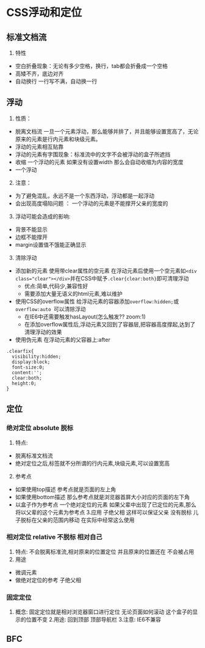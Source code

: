 # CSS浮动和定位
## 标准文档流
1. 特性
- 空白折叠现象：无论有多少空格，换行，tab都会折叠成一个空格
- 高矮不齐，底边对齐
- 自动换行 一行写不满，自动换一行

## 浮动
1. 性质：
- 脱离文档流 一旦一个元素浮动，那么能够并排了，并且能够设置宽高了，无论原来的元素是行内元素和块级元素。
- 浮动的元素相互贴靠
- 浮动的元素有字围现象：标准流中的文字不会被浮动的盒子所遮挡
- 收缩  一个浮动的元素 如果没有设置width 那么会自动收缩为内容的宽度
- 一个浮动
2. 注意：
- 为了避免混乱，永远不是一个东西浮动，浮动都是一起浮动
- 会出现高度塌陷问题 ： 一个浮动的元素是不能撑开父亲的宽度的
3. 浮动可能会造成的影响:
- 背景不能显示
- 边框不能撑开
- margin设置值不饿能正确显示
3. 清除浮动
- 添加新的元素 使用带clear属性的空元素
  在浮动元素后使用一个空元素如`<div class="clear"></div>`并在CSS中赋予`.clear{clear:both}`即可清理浮动
  * 优点:简单,代码少,兼容性好
  * 需要添加大量无语义的html元素,难以维护
- 使用CSS的overflow属性
  给浮动元素的容器添加`overflow:hidden;`或`overflow:auto `可以清除浮动
  * 在IE6中还需要触发hasLayout(怎么触发?? zoom:1)
  * 在添加overflow属性后,浮动元素又回到了容器层,把容器高度撑起,达到了清理浮动的效果
- 使用伪元素  在浮动元素的父容器上:after
```
.clearfix{
  visibility:hidden;
  display:block;
  font-size:0;
  content:'';
  clear:both;
  height:0;
}
```
<!-- 参考文献 
https://juejin.im/post/59e7190bf265da4307025d91
 -->

 ## 定位
 ### 绝对定位 absolute 脱标 
1. 特点:
- 脱离标准文档流
- 绝对定位之后,标签就不分所谓的行内元素,块级元素,可以设置宽高
2. 参考点
- 如果使用top描述 参考点就是页面的左上角
- 如果使用bottom描述 那么参考点就是浏览器首屏大小对应的页面的左下角
- 以盒子作为参考点
  一个绝对定位的元素  如果父辈中出现了已定位的元素,那么将以父辈的这个元素为参考点
3.应用  子绝父相 
  这样可以保证父亲 没有脱标 儿子脱标在父亲的范围内移动 
  在实际中经常这么使用 
 ### 相对定位 relative 不脱标 相对自己
 1. 特点: 不会脱离标准流,相对原来的位置定位 并且原来的位置还在 不会被占用
 2. 用途
 - 微调元素
 - 做绝对定位的参考 子绝父相
### 固定定位
1. 概念:
固定定位就是相对浏览器窗口进行定位 无论页面如何滚动 这个盒子的显示的位置不变
2.用途:
回到顶部 顶部导航栏
3.注意:
IE6不兼容

 ## BFC
